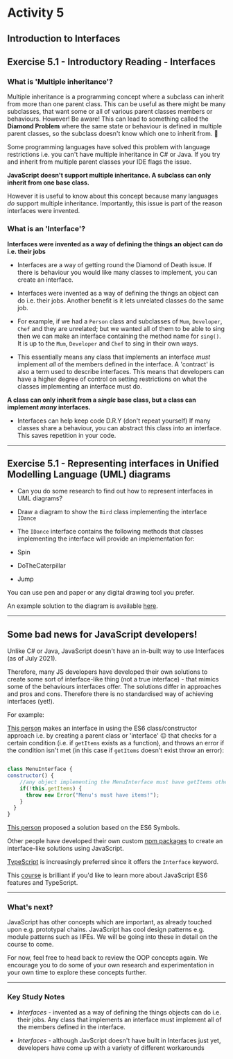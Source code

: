 # Activity 5
## Introduction to Interfaces

## Exercise 5.1 - Introductory Reading - Interfaces

### What is 'Multiple inheritance'?

Multiple inheritance is a programming concept where a subclass can inherit from more than one parent class. This can be useful as there might be many subclasses, that want some or all of various parent classes members or behaviours. However! Be aware! This can lead to something called the **Diamond Problem** where the same state or behaviour is defined in multiple parent classes, so the subclass doesn't know which one to inherit from. 🐛

Some programming languages have solved this problem with language restrictions i.e. you can't have multiple inheritance in C# or Java. If you try and inherit from multiple parent classes your IDE flags the issue.

**JavaScript doesn't support multiple inheritance. A subclass can only inherit from one base class.**

However it is useful to know about this concept because many languages *do* support multiple inheritance. Importantly, this issue is part of the reason interfaces were invented.

### What is an 'Interface'?

**Interfaces were invented as a way of defining the things an object can do i.e. their jobs**
- Interfaces are a way of getting round the Diamond of Death issue. If there is behaviour you would like many classes to implement, you can create an interface.

- Interfaces were invented as a way of defining the things an object can do i.e. their jobs. Another benefit is it lets unrelated classes do the same job.

- For example, if we had a `Person` class and subclasses of `Mum`, `Developer`, `Chef` and they are unrelated; but we wanted all of them to be able to sing then we can make an interface containing the method name for `sing()`. It is up to the `Mum`, `Developer` and `Chef` to sing in their own ways.

- This essentially means any class that implements an interface *must* implement *all* of the members defined in the interface. A 'contract' is also a term used to describe interfaces. This means that developers can have a higher degree of control on setting restrictions on what the classes implementing an interface must do.

**A class can only inherit from a *single* base class, but a class can implement *many* interfaces.**

- Interfaces can help keep code D.R.Y (don't repeat yourself)
If many classes share a behaviour, you can abstract this class into an interface. This saves repetition in your code.

---

## Exercise 5.1 - Representing interfaces in Unified Modelling Language (UML) diagrams

- Can you do some research to find out how to represent interfaces in UML diagrams?

- Draw a diagram to show the `Bird` class implementing the interface `IDance`

- The `IDance` interface contains the following methods that classes implementing the interface will provide an implementation for:

- Spin
- DoTheCaterpillar
- Jump

You can use pen and paper or any digital drawing tool you prefer.

An example solution to the diagram is available [here](../solutions/activity_5_exercise_5.1.png).

---

## Some bad news for JavaScript developers! 

Unlike C# or Java, JavaScript doesn't have an in-built way to use Interfaces (as of July 2021).

Therefore, many JS developers have developed their own solutions to create some sort of interface-like thing (not a true interface) - that mimics some of the behaviours interfaces offer. The solutions differ in approaches and pros and cons. Therefore there is no standardised way of achieving interfaces (yet!). 

For example:
	
[This person](https://geedew.com/basic-interfaces-in-nodejs/) makes an interface in using the ES6 class/constructor approach i.e. by creating a parent class or 'interface' 😉 that checks for a certain condition (i.e. if `getItems` exists as a function), and throws an error if the condition isn't met (in this case if `getItems` doesn't exist throw an error):

```JavaScript

class MenuInterface {
constructor() {
    //any object implementing the MenuInterface must have getItems otherwise an error is thrown
    if(!this.getItems) { 
      throw new Error("Menu's must have items!");  
    }
  }
}
```
	
[This person](https://codeburst.io/interfaces-in-javascript-with-es6-naive-implementation-91b703110a09) proposed a solution based on the ES6 Symbols.
	
Other people have developed their own custom [npm packages](https://www.npmjs.com/package/es6-interface) to create an interface-like solutions using JavaScript. 

[TypeScript](https://www.typescriptlang.org/docs/handbook/2/objects.html#interfaces-vs-intersections) is increasingly preferred since it offers the `Interface` keyword.

This [course](https://codecraft.tv/courses/angular/es6-typescript/classinterface/) is brilliant if you'd like to learn more about JavaScript ES6 features and TypeScript.

---

### What's next?

JavaScript has other concepts which are important, as already touched upon e.g. prototypal chains. JavaScript has cool design patterns e.g. module patterns such as IIFEs. We will be going into these in detail on the course to come.

For now, feel free to head back to review the OOP concepts again. We encourage you to do some of your own research and experimentation in your own time to explore these concepts further.

---

### Key Study Notes

- *Interfaces* - invented as a way of defining the things objects can do i.e. their jobs. Any class that implements an interface must implement all of the members defined in the interface.

- *Interfaces* - although JavScript doesn't have built in Interfaces just yet, developers have come up with a variety of different workarounds 